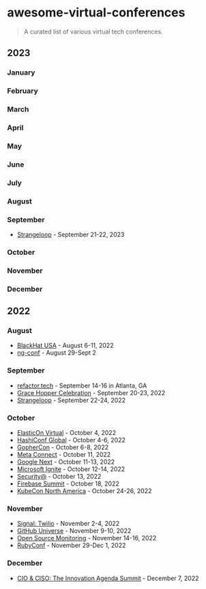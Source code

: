 # awesome-virtual-conferences

> A curated list of various virtual tech conferences.

## 2023

### January

### February

### March

### April

### May

### June

### July

### August

### September

- [Strangeloop](https://ti.to/strange-loop/2023) - September 21-22, 2023

### October

### November

### December

## 2022

### August

- [BlackHat USA](https://www.blackhat.com/us-22/) - August 6-11, 2022
- [ng-conf](https://2022.ng-conf.org/) - August 29-Sept 2

### September

- [refactor.tech]() - September 14-16 in Atlanta, GA
- [Grace Hopper Celebration](https://www.gracehoppercelebration.com/?utm_source=Website&utm_medium=linkedin&utm_campaign=website-reg-bizz) - September 20-23, 2022
- [Strangeloop](https://thestrangeloop.com/) - September 22-24, 2022

### October

- [ElasticOn Virtual](https://www.elasticon.com/event/2807197b-14f8-4864-ad07-e31163347cbb/summary) - October 4, 2022
- [HashiConf Global](https://hashiconf.com/global/) - October 4-6, 2022
- [GopherCon](https://www.gophercon.com/) - October 6-8, 2022
- [Meta Connect](https://metaconnect.com/en-us/) - October 11, 2022
- [Google Next](https://cloud.withgoogle.com/next) - October 11-13, 2022
- [Microsoft Ignite](https://ignite.microsoft.com/en-US/home) - October 12-14, 2022
- [Security@](https://securityat.hackerone.events/2022/2167693) - October 13, 2022
- [Firebase Summit](https://firebase.google.com/summit) - October 18, 2022
- [KubeCon North America](https://events.linuxfoundation.org/kubecon-cloudnativecon-north-america/) - October 24-26, 2022

### November

- [Signal: Twilio](https://www.signal2022.com/twilio) - November 2-4, 2022
- [GitHub Universe](https://www.githubuniverse.com/) - November 9-10, 2022
- [Open Source Monitoring](https://osmc.de/) - November 14-16, 2022
- [RubyConf](https://rubyconf.org/) - November 29-Dec 1, 2022

### December

- [CIO & CISO: The Innovation Agenda Summit](https://events.foundryco.com/event-series/the-innovation-agenda-december-2022/) - December 7, 2022
